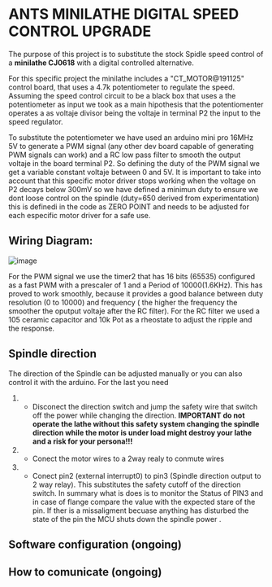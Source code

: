 # ANTS MINILATHE DIGITAL SPEED CONTROL UPGRADE

The purpose of this project is to substitute the stock Spidle speed control of a **minilathe CJ0618** with a digital controlled alternative. 

For this specific project the minilathe includes a "CT_MOTOR@191125" control board, that uses a 4.7k potentiometer to regulate the speed. Assuming the speed control circuit to be a black box that uses a the potentiometer as input we took as a main hipothesis that the potentiomenter operates a as voltaje divisor being the voltaje in terminal P2 the input to the speed regulator.

To substitute the potentiometer we have used an arduino mini pro 16MHz 5V  to generate  a PWM signal (any other dev board capable of generating PWM signals  can work) and a RC low pass filter to smooth the output voltaje in the board terminal P2. So defining the duty of the PWM signal we get a variable constant voltaje between 0 and 5V. It is important to take into account that this specific motor driver stops working when the voltage on P2 decays below 300mV so we have defined a minimun duty to ensure we dont loose control on the spindle  (duty=650 derived from experimentation) this is definedi in the code as ZERO POINT and needs to be adjusted for each especific motor driver for a safe use.


## Wiring Diagram:
![image](https://github.com/ansl/ANTS_MINILATHE_SERIAL_SPEED_CONTROL/assets/5759139/c63f2de2-cf95-48e2-814c-70faf6c3438d)



For the PWM signal we use the timer2 that has 16 bits (65535) configured as a fast PWM with a prescaler of 1 and a Period of 10000(1.6KHz). This has proved to work smoothly, because it provides a good balance between duty resolution (0 to 10000) and frequency ( the higher the frequency the smoother the oputput voltaje after the RC filter). 
For the RC filter we used a 105 ceramic capacitor  and 10k Pot as a rheostate to adjust the ripple and the response.

## Spindle direction
The direction of the Spindle can be adjusted manually or you can also control it with the arduino. For the last you need
 1. - Disconect the direction switch and jump the safety wire that switch off the power while changing the direction. **IMPORTANT do not operate the lathe without this safety system changing the spindle direction while the motor is under load might destroy your lathe and a risk for your persona!!!**
 1. - Conect the motor wires to a 2way realy to conmute wires
 1. - Conect pin2 (external interrupt0) to pin3 (Spindle direction output to 2 way relay). This substitutes the safety cutoff of the direction switch. In summary what is does is to monitor the Status of PIN3 and in case of flange compare the value  with the expected stare of the pin. If ther is a missaligment becuase  anything has disturbed the state of the pin the MCU shuts down the spindle  power .


 ## Software configuration (ongoing)


 ## How to comunicate (ongoing)
 




